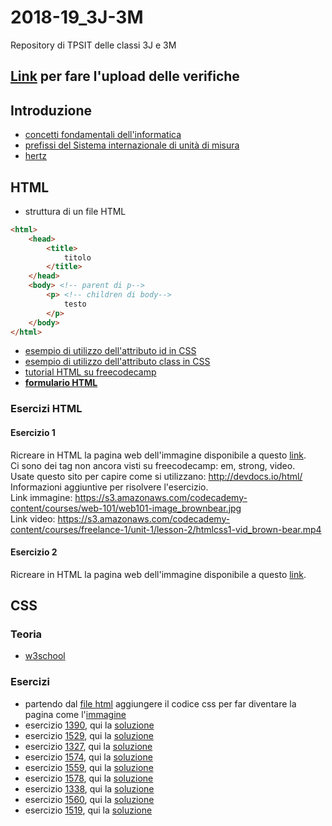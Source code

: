 # 2018-19_3J-3M
Repository di TPSIT delle classi 3J e 3M

## [Link](https://script.google.com/macros/s/AKfycbx3Mn36N3G4CfGV-ju_NDdMtc9tr9-tkwm4Md-Xrei6GoYffiAs/exec) **per fare l'upload delle verifiche**

## Introduzione
- [concetti fondamentali dell'informatica](http://aptiva.v2.cs.unibo.it/wiki/index.php/Concetti_fondamentali_dell%27Informatica)
- [prefissi del Sistema internazionale di unità di misura](https://it.wikipedia.org/wiki/Prefissi_del_Sistema_internazionale_di_unità_di_misura)
- [hertz](https://it.wikipedia.org/wiki/Hertz)

## HTML
- struttura di un file HTML
```html
<html>
	<head>
		<title>
			titolo
		</title>
	</head>
	<body> <!-- parent di p-->
		<p> <!-- children di body-->
			testo
		</p>
	</body>
</html>
```
- [esempio di utilizzo dell'attributo id in CSS](https://www.w3schools.com/css/tryit.asp?filename=trycss_syntax_id)
- [esempio di utilizzo dell'attributo class in CSS](https://www.w3schools.com/css/tryit.asp?filename=trycss_syntax_class)
- [tutorial HTML su freecodecamp](https://www.freecodecamp.org/)
- [**formulario HTML**](https://github.com/angelogalanti/2018-19_3J-3M/blob/master/freecodecamp%20-%20basic%20HTML%20and%20HTML5.html)


### Esercizi HTML
#### Esercizio 1
Ricreare in HTML la pagina web dell'immagine disponibile a questo [link](https://github.com/angelogalanti/2018-19_3J-3M/blob/master/HTML%20es1.png).<br/>
Ci sono dei tag non ancora visti su freecodecamp: em, strong, video.<br/>
Usate questo sito per capire come si utilizzano: http://devdocs.io/html/ <br/>
Informazioni aggiuntive per risolvere l'esercizio. <br/>
Link immagine: https://s3.amazonaws.com/codecademy-content/courses/web-101/web101-image_brownbear.jpg <br/>
Link video: https://s3.amazonaws.com/codecademy-content/courses/freelance-1/unit-1/lesson-2/htmlcss1-vid_brown-bear.mp4 <br/>

#### Esercizio 2
Ricreare in HTML la pagina web dell'immagine disponibile a questo [link](https://github.com/angelogalanti/2018-19_3J-3M/blob/master/HTML%20es2.png).<br/>

## CSS
### Teoria
- [w3school](https://www.w3schools.com/css/default.asp)
### Esercizi
- partendo dal [file html](https://github.com/angelogalanti/2018-19_3J-3M/blob/master/escss1.html) aggiungere il codice css per far diventare la pagina come l'[immagine](https://github.com/angelogalanti/2018-19_3J-3M/blob/master/escss1.png)
- esercizio [1390](https://codepen.io/angelogalanti/pen/OaVdpZ), qui la [soluzione](https://codepen.io/angelogalanti/pen/vQBbMq)
- esercizio [1529](https://codepen.io/angelogalanti/pen/vQGBwm), qui la [soluzione](https://codepen.io/angelogalanti/pen/pQJbOw)
- esercizio [1327](https://codepen.io/angelogalanti/pen/aQWqWN), qui la [soluzione](https://codepen.io/angelogalanti/pen/pQRwed)
- esercizio [1574](https://codepen.io/angelogalanti/pen/pQWqWE), qui la [soluzione](https://codepen.io/angelogalanti/pen/NEaeaq)
- esercizio [1559](https://codepen.io/angelogalanti/pen/YRaMLV), qui la [soluzione](https://codepen.io/angelogalanti/pen/EOEJLj)
- esercizio [1578](https://codepen.io/angelogalanti/pen/xQzeGm), qui la [soluzione](https://codepen.io/angelogalanti/pen/jQKRPw)
- esercizio [1338](https://codepen.io/angelogalanti/pen/aQQmVE), qui la [soluzione](https://codepen.io/angelogalanti/pen/JeeRKO)
- esercizio [1560](https://codepen.io/angelogalanti/pen/BGbOMq), qui la [soluzione](https://codepen.io/angelogalanti/pen/vQPzbp)
- esercizio [1519](https://codepen.io/angelogalanti/pen/wQOYGZ), qui la [soluzione](https://codepen.io/angelogalanti/pen/mQozPG)

<!-- verifica
https://www.littlesnippets.net/snip1492

CSS di partenza
@import url(https://code.ionicframework.com/ionicons/2.0.1/css/ionicons.min.css);
@import url(https://fonts.googleapis.com/css?family=Oswald:300,400);
.snip1492 {
  font-family: 'Oswald', Arial, sans-serif;
  box-shadow: 0 0 5px rgba(0, 0, 0, 0.15);
}

.snip1492 * {
  -webkit-box-sizing: border-box;
  box-sizing: padding-box;
  -webkit-transition: all 0.2s ease-out;
  transition: all 0.2s ease-out;
}

.snip1492 img {
}

.snip1492 figcaption {
}

.snip1492 h3,
.snip1492 p {
}

.snip1492 h3 {
}

.snip1492 p {
}

.snip1492 .price {
}

.snip1492 .price s {
}

.snip1492 i {
  -webkit-transform: translate(-50%, 0%);
  transform: translate(-50%, 0%);
}

.snip1492 a {
  position: absolute;
  top: 0;
  bottom: 0;
  left: 0;
  right: 0;
  z-index: 1;
}

.snip1492:hover i,
.snip1492.hover i,
.snip1492:hover img,
.snip1492.hover img {
}

.snip1492:hover i,
.snip1492.hover i {
  -webkit-transform: translate(-50%, 5px);
  transform: translate(-50%, 5px);
}
-->




